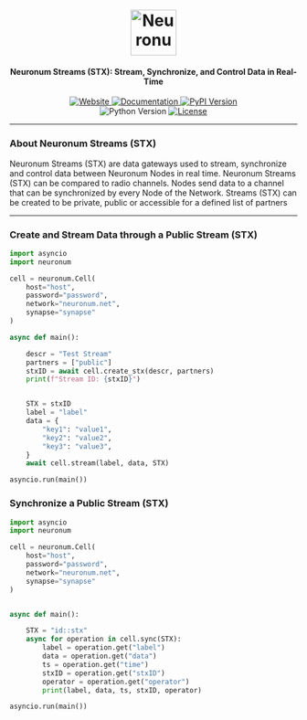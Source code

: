 <h1 align="center">
  <img src="https://neuronum.net/static/neuronum.svg" alt="Neuronum" width="80">
</h1>
<h4 align="center">Neuronum Streams (STX): Stream, Synchronize, and Control Data in Real-Time</h4>

<p align="center">
  <a href="https://neuronum.net">
    <img src="https://img.shields.io/badge/Website-Neuronum-blue" alt="Website">
  </a>
  <a href="https://github.com/neuronumcybernetics/neuronum">
    <img src="https://img.shields.io/badge/Docs-Read%20now-green" alt="Documentation">
  </a>
  <a href="https://pypi.org/project/neuronum/">
    <img src="https://img.shields.io/pypi/v/neuronum.svg" alt="PyPI Version">
  </a><br>
  <img src="https://img.shields.io/badge/Python-3.8%2B-yellow" alt="Python Version">
  <a href="https://github.com/neuronumcybernetics/neuronum/blob/main/LICENSE.md">
    <img src="https://img.shields.io/badge/License-MIT-blue.svg" alt="License">
  </a>
</p>

------------------

### **About Neuronum Streams (STX)**
Neuronum Streams (STX) are data gateways used to stream, synchronize and control data between Neuronum Nodes in real time. Neuronum Streams (STX) can be compared to radio channels. Nodes send data to a channel that can be synchronized by every Node of the Network. Streams (STX) can be created to be private, public or accessible for a defined list of partners

------------------

### **Create and Stream Data through a Public Stream (STX)**
```python
import asyncio
import neuronum

cell = neuronum.Cell(                                                       # set Cell connection
    host="host",                                                            # Cell host
    password="password",                                                    # Cell password
    network="neuronum.net",                                                 # Cell network -> neuronum.net
    synapse="synapse"                                                       # Cell synapse (auth token)
)

async def main():

    descr = "Test Stream"                                                   # describe your Stream STX (max 25 characters)
    partners = ["public"]                                                   # A public Stream all Cells can synchronize
    stxID = await cell.create_stx(descr, partners)                          # create the Stream STX -> get stxID back
    print(f"Stream ID: {stxID}")                                            # print the Stream STX ID


    STX = stxID                                                             # select the Stream STX
    label = "label"                                                         # label your data
    data = {                                                                # data as key-value pairs
        "key1": "value1",
        "key2": "value2",
        "key3": "value3",
    }
    await cell.stream(label, data, STX)                                     # stream data to Stream STX - > get success message back

asyncio.run(main())
```

### **Synchronize a Public Stream (STX)**
```python
import asyncio
import neuronum

cell = neuronum.Cell(                                                       # set Cell connection
    host="host",                                                            # Cell host
    password="password",                                                    # Cell password
    network="neuronum.net",                                                 # Cell network -> neuronum.net
    synapse="synapse"                                                       # Cell synapse
)


async def main():

    STX = "id::stx"                                                         # select the Stream STX
    async for operation in cell.sync(STX):                                  # get Stream operations
        label = operation.get("label")                                      # get Stream operation details
        data = operation.get("data")
        ts = operation.get("time")
        stxID = operation.get("stxID")
        operator = operation.get("operator")
        print(label, data, ts, stxID, operator)                             # print Stream operation details                                                 

asyncio.run(main())
```